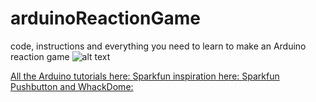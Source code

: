 # arduinoReactionGame
code, instructions and everything you need to learn to make an Arduino reaction game
![alt text](https://github.com/MsGotschi/arduinoReactionGame/IMG_20160622_155316.jpg "my desk")

[All the Arduino tutorials here: ](https://www.arduino.cc/en/Tutorial/HomePage)
[Sparkfun inspiration here: ](https://learn.sparkfun.com/tutorials/reaction-timer)
[Sparkfun Pushbutton and WhackDome: ](https://www.sparkfun.com/products/9181)
